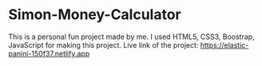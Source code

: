 # Simon-Money-Calculator
This is a personal fun project made by me. I used HTML5, CSS3, Boostrap, JavaScript for making this project.
Live link of the project: https://elastic-panini-150f37.netlify.app
